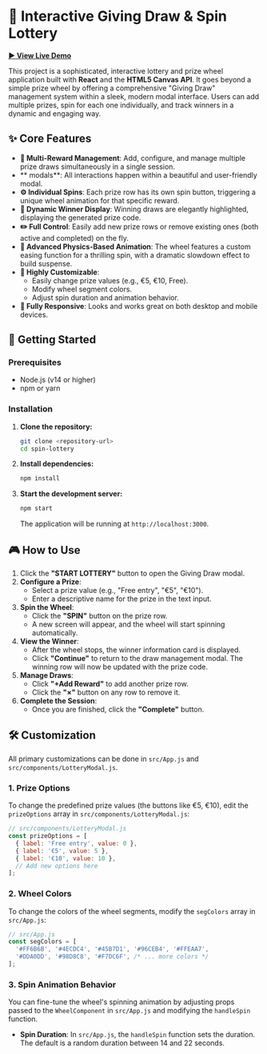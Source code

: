 # 🎰 Interactive Giving Draw & Spin Lottery

**[► View Live Demo](https://ysnz.github.io/lottery)**

This project is a sophisticated, interactive lottery and prize wheel application built with **React** and the **HTML5 Canvas API**. It goes beyond a simple prize wheel by offering a comprehensive "Giving Draw" management system within a sleek, modern modal interface. Users can add multiple prizes, spin for each one individually, and track winners in a dynamic and engaging way.

## ✨ Core Features

-   **🎁 Multi-Reward Management**: Add, configure, and manage multiple prize draws simultaneously in a single session.
-   ** modals**: All interactions happen within a beautiful and user-friendly modal.
-   **⚙️ Individual Spins**: Each prize row has its own spin button, triggering a unique wheel animation for that specific reward.
-   **🎉 Dynamic Winner Display**: Winning draws are elegantly highlighted, displaying the generated prize code.
-   **✏️ Full Control**: Easily add new prize rows or remove existing ones (both active and completed) on the fly.
-   **🚀 Advanced Physics-Based Animation**: The wheel features a custom easing function for a thrilling spin, with a dramatic slowdown effect to build suspense.
-   **🎨 Highly Customizable**:
    -   Easily change prize values (e.g., €5, €10, Free).
    -   Modify wheel segment colors.
    -   Adjust spin duration and animation behavior.
-   **📱 Fully Responsive**: Looks and works great on both desktop and mobile devices.

## 🚀 Getting Started

### Prerequisites

-   Node.js (v14 or higher)
-   npm or yarn

### Installation

1.  **Clone the repository:**
    ```bash
    git clone <repository-url>
    cd spin-lottery
    ```

2.  **Install dependencies:**
    ```bash
    npm install
    ```

3.  **Start the development server:**
    ```bash
    npm start
    ```

    The application will be running at `http://localhost:3000`.

## 🎮 How to Use

1.  Click the **"START LOTTERY"** button to open the Giving Draw modal.
2.  **Configure a Prize**:
    -   Select a prize value (e.g., "Free entry", "€5", "€10").
    -   Enter a descriptive name for the prize in the text input.
3.  **Spin the Wheel**:
    -   Click the **"SPIN"** button on the prize row.
    -   A new screen will appear, and the wheel will start spinning automatically.
4.  **View the Winner**:
    -   After the wheel stops, the winner information card is displayed.
    -   Click **"Continue"** to return to the draw management modal. The winning row will now be updated with the prize code.
5.  **Manage Draws**:
    -   Click **"+Add Reward"** to add another prize row.
    -   Click the **"×"** button on any row to remove it.
6.  **Complete the Session**:
    -   Once you are finished, click the **"Complete"** button.

## 🛠️ Customization

All primary customizations can be done in `src/App.js` and `src/components/LotteryModal.js`.

### 1. Prize Options

To change the predefined prize values (the buttons like €5, €10), edit the `prizeOptions` array in `src/components/LotteryModal.js`:

```javascript
// src/components/LotteryModal.js
const prizeOptions = [
  { label: 'Free entry', value: 0 },
  { label: '€5', value: 5 },
  { label: '€10', value: 10 },
  // Add new options here
];
```

### 2. Wheel Colors

To change the colors of the wheel segments, modify the `segColors` array in `src/App.js`:

```javascript
// src/App.js
const segColors = [
  '#FF6B6B', '#4ECDC4', '#45B7D1', '#96CEB4', '#FFEAA7', 
  '#DDA0DD', '#98D8C8', '#F7DC6F', /* ... more colors */
];
```

### 3. Spin Animation Behavior

You can fine-tune the wheel's spinning animation by adjusting props passed to the `WheelComponent` in `src/App.js` and modifying the `handleSpin` function.

-   **Spin Duration**: In `src/App.js`, the `handleSpin` function sets the duration. The default is a random duration between 14 and 22 seconds.
    ```